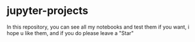 # jupyter-projects
In this repository, you can see all my notebooks and test them if you want, i hope u like them, and if you do please leave a "Star"
